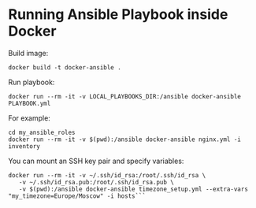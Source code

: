 # Running Ansible Playbook inside Docker

Build image:

```docker build -t docker-ansible .```

Run playbook:

```docker run --rm -it -v LOCAL_PLAYBOOKS_DIR:/ansible docker-ansible PLAYBOOK.yml```

For example:

```
cd my_ansible_roles
docker run --rm -it -v $(pwd):/ansible docker-ansible nginx.yml -i inventory
```

You can mount an SSH key pair and specify variables:

```
docker run --rm -it -v ~/.ssh/id_rsa:/root/.ssh/id_rsa \
   -v ~/.ssh/id_rsa.pub:/root/.ssh/id_rsa.pub \
   -v $(pwd):/ansible docker-ansible timezone_setup.yml --extra-vars "my_timezone=Europe/Moscow" -i hosts```
